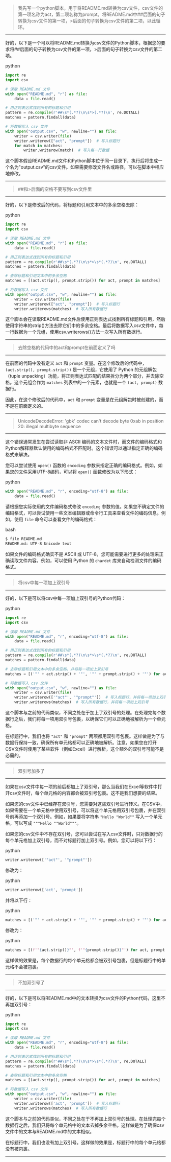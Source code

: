 > 我先写一个python脚本，用于将README.md转换为csv文件，csv文件的第一项名称为act，第二项名称为prompt。将README.md中##后面的句子转换为csv文件的第一项，>后面的句子转换为csv文件的第二项，以此循环。

---

好的，以下是一个可以将README.md转换为csv文件的Python脚本，根据您的要求将##后面的句子转换为csv文件的第一项，>后面的句子转换为csv文件的第二项。

python

```python
import re
import csv

# 读取 README.md 文件
with open("README.md", "r") as file:
    data = file.read()

# 用正则表达式找到所有的标题和引用
pattern = re.compile(r'##\s*(.*?)\n\s*>(.*?)\n', re.DOTALL)
matches = pattern.findall(data)

# 将数据写入 csv 文件
with open("output.csv", "w", newline="") as file:
    writer = csv.writer(file)
    writer.writerow(["act", "prompt"])  # 写入标题行
    for match in matches:
        writer.writerow(match)  # 写入每一行数据
```

这个脚本假设README.md文件和Python脚本位于同一目录下，执行后将生成一个名为"output.csv"的csv文件。如果需要修改文件名或路径，可以在脚本中相应地修改。

---

> ##和>后面的空格不要写到csv文件里

---

好的，以下是修改后的代码，将标题和引用文本中的多余空格去除：

python

```python
import re
import csv

# 读取 README.md 文件
with open("README.md", "r") as file:
    data = file.read()

# 用正则表达式找到所有的标题和引用
pattern = re.compile(r'##\s*(.*?)\n\s*>\s*(.*?)\n', re.DOTALL)
matches = pattern.findall(data)

# 去除标题和引用文本中的多余空格
matches = [(act.strip(), prompt.strip()) for act, prompt in matches]

# 将数据写入 csv 文件
with open("output.csv", "w", newline="") as file:
    writer = csv.writer(file)
    writer.writerow(["act", "prompt"])  # 写入标题行
    writer.writerows(matches)  # 写入所有数据行
```

这个脚本会在读取README.md文件后使用正则表达式找到所有标题和引用，然后使用字符串的strip()方法去除它们中的多余空格。最后将数据写入csv文件中，每一行数据为一个元组，使用csv.writerows()方法一次写入所有数据行。

---

> 去除空格的代码中的act和prompt在前面定义了吗

---

在前面的代码中没有定义 `act` 和 `prompt` 变量。在这个修改后的代码中，`(act.strip(), prompt.strip())` 是一个元组，它使用了 Python 的元组解包（tuple unpacking）功能，将正则表达式匹配的结果拆分为两个部分，并去除空格。这个元组会作为 `matches` 列表中的一个元素，也就是一个 `(act, prompt)` 数据行。

因此，在这个修改后的代码中，`act` 和 `prompt` 变量是在元组解包时被创建的，而不是在前面定义的。

---

> UnicodeDecodeError: 'gbk' codec can't decode byte 0xab in position 20: illegal multibyte sequence

---

这个错误通常发生在尝试读取非 ASCII 编码的文本文件时，而文件的编码格式和Python解释器默认使用的编码格式不匹配时。这个错误可以通过指定正确的编码格式来解决。

您可以尝试使用 `open()` 函数的 `encoding` 参数来指定正确的编码格式。例如，如果您的文件采用UTF-8编码，可以将 `open()` 函数修改为以下形式：

python

```python
with open("README.md", "r", encoding="utf-8") as file:
    data = file.read()
```

请根据您实际使用的文件编码格式修改 `encoding` 参数的值。如果您不确定文件的编码格式，可以尝试使用一些文本编辑器或命令行工具来查看文件的编码信息。例如，使用 `file` 命令可以查看文件的编码格式：

bash

```bash
$ file README.md
README.md: UTF-8 Unicode text
```

如果文件的编码格式确实不是 ASCII 或 UTF-8，您可能需要进行更多的处理来正确读取文件内容。例如，可以使用 Python 的 `chardet` 库来自动检测文件的编码格式。

---

> 将csv中每一项加上双引号

---

好的，以下是可以将csv中每一项加上双引号的Python代码：

python

```python
import re
import csv

# 读取 README.md 文件
with open("README.md", "r", encoding="utf-8") as file:
    data = file.read()

# 用正则表达式找到所有的标题和引用
pattern = re.compile(r'##\s*(.*?)\n\s*>\s*(.*?)\n', re.DOTALL)
matches = pattern.findall(data)

# 去除标题和引用文本中的多余空格，并将每一项加上双引号
matches = [('"' + act.strip() + '"', '"' + prompt.strip() + '"') for act, prompt in matches]

# 将数据写入 csv 文件
with open("output.csv", "w", newline="") as file:
    writer = csv.writer(file)
    writer.writerow(['"act"', '"prompt"'])  # 写入标题行，并将每一项加上双引号
    writer.writerows(matches)  # 写入所有数据行，并将每一项加上双引号
```

这个脚本与之前的代码类似，不同之处在于加上了双引号的处理。在处理完每个数据行之后，我们将每一项用双引号包裹，以确保它们可以正确地被解析为一个单元格。

在标题行中，我们也将 `"act"` 和 `"prompt"` 两项都用双引号包裹。这样做是为了与数据行保持一致，确保所有单元格都可以正确地被解析。注意，如果您在打开CSV文件时使用了某些软件（例如Excel）进行解析，这个额外的双引号可能不是必需的。

---

> 双引号加多了

---

如果在csv文件中每一项的前后都加上了双引号，那么当我们在Excel等软件中打开csv文件时，每个单元格的内容都会被双引号包裹。这不是我们想要的结果。

如果您的csv文件中已经存在双引号，您需要对这些双引号进行转义。在CSV中，如果需要在一个单元格中使用双引号，可以将这个单元格用双引号包裹，并在双引号前再添加一个双引号。例如，如果要将字符串 `"Hello "World""` 写入一个单元格，可以写成 `"""Hello ""World"""`。

如果您的csv文件中不存在双引号，您可以尝试在写入csv文件时，只对数据行的每个单元格加上双引号，而不对标题行加上双引号。例如，您可以将以下行：

python

```python
writer.writerow(['"act"', '"prompt"'])
```

修改为：

python

```python
writer.writerow(['act', 'prompt'])
```

并将以下行：

python

```python
matches = [('"' + act.strip() + '"', '"' + prompt.strip() + '"') for act, prompt in matches]
```

修改为：

python

```python
matches = [(f'"{act.strip()}"', f'"{prompt.strip()}"') for act, prompt in matches]
```

这样做的效果是，每个数据行的每个单元格都会被双引号包裹，但是标题行中的单元格不会被包裹。

---

> 不加双引号了

---

好的，以下是可以将README.md中的文本转换为csv文件的Python代码，这里不再加双引号：

python

```python
import re
import csv

# 读取 README.md 文件
with open("README.md", "r", encoding="utf-8") as file:
    data = file.read()

# 用正则表达式找到所有的标题和引用
pattern = re.compile(r'##\s*(.*?)\n\s*>\s*(.*?)\n', re.DOTALL)
matches = pattern.findall(data)

# 去除标题和引用文本中的多余空格
matches = [(act.strip(), prompt.strip()) for act, prompt in matches]

# 将数据写入 csv 文件
with open("output.csv", "w", newline="") as file:
    writer = csv.writer(file)
    writer.writerow(['act', 'prompt'])  # 写入标题行
    writer.writerows(matches)  # 写入所有数据行
```

这个脚本与之前的代码类似，不同之处在于不再加上双引号的处理。在处理完每个数据行之后，我们只将每个单元格中的文本去掉多余空格。这样做是为了确保csv文件中的文本与README.md中的文本相似。

在标题行中，我们也没有加上双引号。这样做的效果是，标题行中的每个单元格都没有被包裹。

---